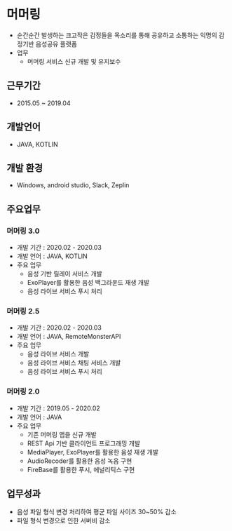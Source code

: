 # 머머링
- 순간순간 발생하는 크고작은 감정들을 목소리를 통해 공유하고 소통하는 익명의 감정기반 음성공유 플랫폼
- 업무
  - 머머링 서비스 신규 개발 및 유지보수

## 근무기간
- 2015.05 ~ 2019.04

## 개발언어
- JAVA, KOTLIN

## 개발 환경
- Windows, android studio, Slack, Zeplin

## 주요업무
  ### 머머링 3.0
  - 개발 기간 : 2020.02 - 2020.03
  - 개발 언어 : JAVA, KOTLIN
  - 주요 업무
    - 음성 기반 릴레이 서비스 개발
    - ExoPlayer를 활용한 음성 백그라운드 재생 개발
    - 음성 라이브 서비스 푸시 처리

  ### 머머링 2.5
  - 개발 기간 : 2020.02 - 2020.03
  - 개발 언어 : JAVA, RemoteMonsterAPI
  - 주요 업무
    - 음성 라이브 서비스 개발
    - 음성 라이브 서비스 채팅 서비스 개발
    - 음성 라이브 서비스 푸시 처리

  ### 머머링 2.0
  - 개발 기간 : 2019.05 - 2020.02
  - 개발 언어 : JAVA
  - 주요 업무
    - 기존 머머링 앱을 신규 개발
    - REST Api 기반 클라이언트 프로그래밍 개발
    - MediaPlayer, ExoPlayer를 활용한 음성 재생 개발
    - AudioRecoder를 활용한 음성 녹음 구현
    - FireBase를 활용한 푸시, 에널리틱스 구현

## 업무성과
 - 음성 파일 형식 변경 처리하여 평균 파일 사이즈 30~50% 감소
 - 파일 형식 변경으로 인한 서버비 감소

